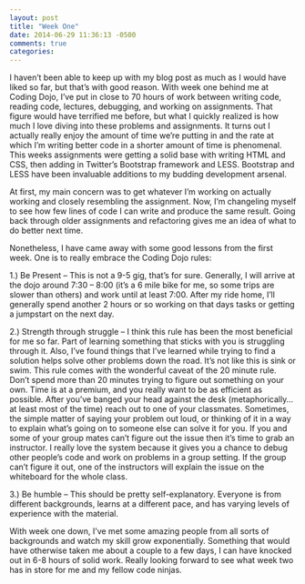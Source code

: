 ```yaml
---
layout: post
title: "Week One"
date: 2014-06-29 11:36:13 -0500
comments: true
categories: 
---
```


I haven’t been able to keep up with my blog post as much as I would have liked so far, but that’s with good reason.  With week one behind me at Coding Dojo, I’ve put in close to 70 hours of work between writing code, reading code, lectures, debugging, and working on assignments.  That figure would have terrified me before, but what I quickly realized is how much I love diving into these problems and assignments. <!--more--> It turns out I actually really enjoy the amount of time we’re putting in and the rate at which I’m writing better code in a shorter amount of time is phenomenal.  This weeks assignments were getting a solid base with writing HTML and CSS, then adding in Twitter’s Bootstrap framework and LESS.  Bootstrap and LESS have been invaluable additions to my budding development arsenal.

At first, my main concern was to get whatever I’m working on actually working and closely resembling the assignment.  Now, I’m changeling myself to see how few lines of code I can write and produce the same result.  Going back through older assignments and refactoring   gives me an idea of what to do better next time.

Nonetheless, I have came away with some good lessons from the first week.  One is to really embrace the Coding Dojo rules:

1.) Be Present  – This is not a 9-5 gig, that’s for sure.  Generally, I will arrive at the dojo around 7:30 – 8:00 (it’s a 6 mile bike for me, so some trips are slower than others) and work until at least 7:00.  After my ride home, I’ll generally spend another 2 hours or so working on that days tasks or getting a jumpstart on the next day.

2.) Strength through struggle – I think this rule has been the most beneficial for me so far.  Part of learning something that sticks with you is struggling through it.  Also, I’ve found things that I’ve learned while trying to find a solution helps solve other problems down the road.  It’s not like this is sink or swim.  This rule comes with the wonderful caveat of the 20 minute rule.  Don’t spend more than 20 minutes trying to figure out something on your own.  Time is at a premium, and you really want to be as efficient as possible.  After you’ve banged your head against the desk (metaphorically…at least most of the time) reach out to one of your classmates.  Sometimes, the simple matter of saying your problem out loud,   or thinking of it in a way to explain what’s going on to someone else can solve it for you.  If you and some of your group mates can’t figure out the issue then it’s time to grab an instructor.  I really love the system because it gives you a chance to debug other people’s code and work on problems in a group setting.  If the group can’t figure it out, one of the instructors will explain the issue on the whiteboard for the whole class.

3.) Be humble – This should be pretty self-explanatory.  Everyone is from different backgrounds, learns at a different pace, and has varying levels of experience with the material.

With week one down, I’ve met some amazing people from all sorts of backgrounds and watch my skill grow exponentially.  Something that would have otherwise taken me about a couple to a few days, I can have knocked out in 6-8 hours of solid work.  Really looking forward to see what week two has in store for me and my fellow code ninjas.